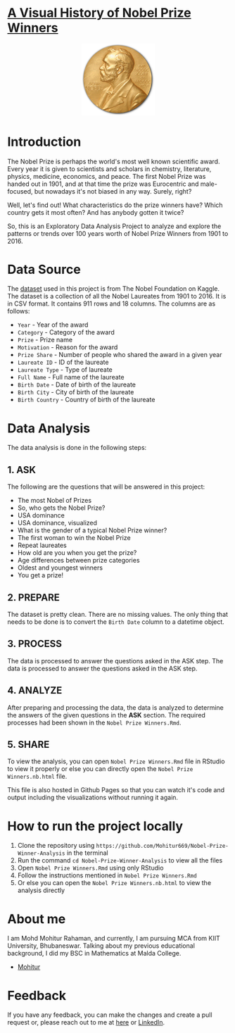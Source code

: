 # [A Visual History of Nobel Prize Winners](https://mohitur669.github.io/Nobel-Prize-Winner-Analysis/)

<!-- <p style="text-align:center;"><img src="img/nobel.png" alt="Logo" height = 250px width = 250px></p> -->

<p align="center" width="100%">
    <img width="33%" src="img/nobel.png">
</p>

# Introduction

The Nobel Prize is perhaps the world's most well known scientific award. Every year it is given to scientists and scholars in chemistry, literature, physics, medicine, economics, and peace. The first Nobel Prize was handed out in 1901, and at that time the prize was Eurocentric and male-focused, but nowadays it's not biased in any way. Surely, right?

Well, let's find out! What characteristics do the prize winners have? Which country gets it most often? And has anybody gotten it twice?

So, this is an Exploratory Data Analysis Project to analyze and explore the patterns or trends over 100 years worth of Nobel Prize Winners from 1901 to 2016. 

# Data Source
The [dataset](https://www.kaggle.com/nobelfoundation/nobel-laureates) used in this project is from The Nobel Foundation on Kaggle. The dataset is a collection of all the Nobel Laureates from 1901 to 2016. It is in CSV format. It contains 911 rows and 18 columns. The columns are as follows:

* `Year` - Year of the award
* `Category` - Category of the award
* `Prize` - Prize name
* `Motivation` - Reason for the award
* `Prize Share` - Number of people who shared the award in a given year
* `Laureate ID` - ID of the laureate
* `Laureate Type` - Type of laureate
* `Full Name` - Full name of the laureate
* `Birth Date` - Date of birth of the laureate
* `Birth City` - City of birth of the laureate
* `Birth Country` - Country of birth of the laureate

# Data Analysis
The data analysis is done in the following steps:
## 1. ASK
The following are the questions that will be answered in this project:

* The most Nobel of Prizes
* So, who gets the Nobel Prize?
* USA dominance
* USA dominance, visualized
* What is the gender of a typical Nobel Prize winner?
* The first woman to win the Nobel Prize
* Repeat laureates
* How old are you when you get the prize?
* Age differences between prize categories
* Oldest and youngest winners
* You get a prize!

## 2. PREPARE
The dataset is pretty clean. There are no missing values. The only thing that needs to be done is to convert the `Birth Date` column to a datetime object.

## 3. PROCESS
The data is processed to answer the questions asked in the ASK step. The data is processed to answer the questions asked in the ASK step. 

## 4. ANALYZE
After preparing and processing the data, the data is analyzed to determine the answers of the given questions in the **ASK** section. The required processes had been shown in the `Nobel Prize Winners.Rmd`.

## 5. SHARE
To view the analysis, you can open `Nobel Prize Winners.Rmd` file in RStudio to view it properly or else you can directly open the `Nobel Prize Winners.nb.html` file.

This file is also hosted in Github Pages so that you can watch it's code and output including the visualizations without running it again.

# How to run the project locally
1. Clone the repository using `https://github.com/Mohitur669/Nobel-Prize-Winner-Analysis` in the terminal
2. Run the command `cd Nobel-Prize-Winner-Analysis` to view all the files
3. Open `Nobel Prize Winners.Rmd` using only RStudio
4. Follow the instructions mentioned in `Nobel Prize Winners.Rmd`
5. Or else you can open the `Nobel Prize Winners.nb.html` to view the analysis directly

# About me
I am Mohd Mohitur Rahaman, and currently, I am pursuing MCA from KIIT University, Bhubaneswar. Talking about my previous educational background, I did my BSC in Mathematics at Malda College.

- [Mohitur](https://linktr.ee/mohitur)

# Feedback
If you have any feedback, you can make the changes and create a pull request or, please reach out to me at [here](mohitur669@gmail.com) or [LinkedIn](https://www.linkedin.com/in/mohitur02).
